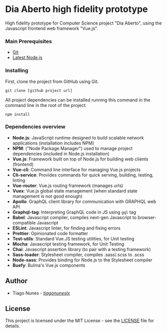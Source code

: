 # Dia Aberto high fidelity prototype

High fidelity prototype for Computer Science project "Dia Aberto", using the Javascript
frontend web framework "Vue.js".

### Main Prerequisites

- [Git](https://git-scm.com/)
- [Latest Node.js](https://nodejs.org/en/)

### Installing

First, clone the project from GitHub using Git.

```
git clone [github project url]
```

All project dependencies can be installed running this command in the command line
in the root of the project.

```
npm install
```

### Dependencies overview

- **Node.js**: JavaScript runtime designed to build scalable network applications
  (installation includes NPM)
- **NPM**: ("Node Package Manager") used to manage project dependencies (included in
  Node.js installation)
- **Vue.js**: Framework built on top of Node.js for building web clients (frontend)
- **Vue-cli**: Command line interface for managing Vue.js projects
- **Cli-service**: Provides commands for quick serving, building, testing, linting
- **Vue-router**: Vue.js routing framework (manages urls)
- **Vuex**: Vue.js global state management (when standard state management is not
  good enough)
- **Apollo**: GraphQL client library for communication with GRAPHQL web API
- **Graphql-tag**: Interpreting GraphQL code in JS using `gql` tag
- **Babel**: Javascript compiler, compiles next-gen Javascript to browser-compatible
  Javascript
- **ESLint**: Javascript linter, for finding and fixing errors
- **Prettier**: Opinionated code formatter
- **Test-utils**: Standard Vue.JS testing utilities, for Unit testing
- **Mocha**: Javascript testing framework, for Unit Testing
- **Chai**: Javascript assertion library (to pair with a testing framework)
- **Sass-loader**: Stylesheet compiler, compiles .sass/.scss to .scss
- **Node-sass**: Provides binding for Node.js to the Stylesheet compiler
- **Buefy**: Bulma's Vue.js components

## Author

- Tiago Nunes - [_tiagonuneslx_](https://github.com/tiagonuneslx)

## License

This project is licensed under the MIT License - see the [LICENSE](LICENSE) file
for details.
